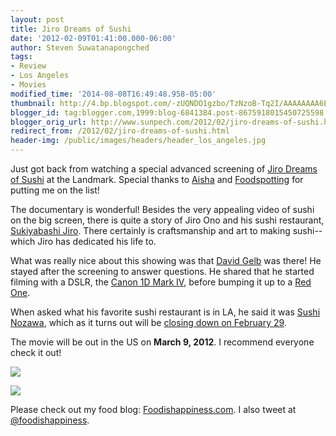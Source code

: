 ```yaml
---
layout: post
title: Jiro Dreams of Sushi
date: '2012-02-09T01:41:00.000-06:00'
author: Steven Suwatanapongched
tags:
- Review
- Los Angeles
- Movies
modified_time: '2014-08-08T16:49:48.958-05:00'
thumbnail: http://4.bp.blogspot.com/-zUQNDO1gzbo/TzNzoB-Tq2I/AAAAAAAA6EA/4C_IOqDeVtU/s600/2012-02-08+at+23-15-52.jpg
blogger_id: tag:blogger.com,1999:blog-6841384.post-8675918015450725598
blogger_orig_url: http://www.sunpech.com/2012/02/jiro-dreams-of-sushi.html
redirect_from: /2012/02/jiro-dreams-of-sushi.html
header-img: /public/images/headers/header_los_angeles.jpg
---
```


Just got back from watching a special advanced screening of <a href="http://www.sushimovie.com/">Jiro Dreams of Sushi</a> at the Landmark. Special thanks to <a href="https://twitter.com/#!/tisaisha">Aisha</a> and <a href="http://www.foodspotting.com/">Foodspotting</a> for putting me on the list!

The documentary is wonderful! Besides the very appealing video of sushi on the big screen, there is quite a story of Jiro Ono and his sushi restaurant, <a href="http://en.wikipedia.org/wiki/Sukiyabashi_Jiro">Sukiyabashi Jiro</a>. There certainly is craftsmanship and art to making sushi-- which Jiro has dedicated his life to.

What was really nice about this showing was that <a href="http://www.imdb.com/name/nm0312173/">David Gelb</a> was there! He stayed after the screening to answer questions. He shared that he started filming with a DSLR, the <a href="http://www.amazon.com/gp/product/B002TG3ZYQ/ref=as_li_ss_tl?ie=UTF8&amp;tag=sunpech-20&amp;linkCode=as2&amp;camp=1789&amp;creative=390957&amp;creativeASIN=B002TG3ZYQ">Canon 1D Mark IV</a>, before bumping it up to a <a href="http://en.wikipedia.org/wiki/Red_Digital_Cinema_Camera_Company">Red One</a>.

When asked what his favorite sushi restaurant is in LA, he said it was <a href="http://www.sushinozawa.com/">Sushi Nozawa</a>, which as it turns out will be <a href="http://eater.com/archives/2012/01/26/las-sushi-nozawa-to-close.php">closing down on February 29</a>.

The movie will be out in the US on <b>March 9, 2012</b>. I recommend everyone check it out!

<a href="http://4.bp.blogspot.com/-zUQNDO1gzbo/TzNzoB-Tq2I/AAAAAAAA6EA/4C_IOqDeVtU/s600/2012-02-08+at+23-15-52.jpg"><img border="0"  src="http://4.bp.blogspot.com/-zUQNDO1gzbo/TzNzoB-Tq2I/AAAAAAAA6EA/4C_IOqDeVtU/s400/2012-02-08+at+23-15-52.jpg"  /></a>

<a href="http://3.bp.blogspot.com/-Cst8etJmzTY/TzNzzMzuVEI/AAAAAAAA6EQ/7lHoXgbHUk4/s600/2012-02-08+at+18-09-50.jpg"><img border="0" src="http://3.bp.blogspot.com/-Cst8etJmzTY/TzNzzMzuVEI/AAAAAAAA6EQ/7lHoXgbHUk4/s400/2012-02-08+at+18-09-50.jpg"  /></a>


Please check out my food blog: <a href="http://www.foodishappiness.com/">Foodishappiness.com</a>. I also tweet at <a href="http://www.twitter.com/foodishappiness">@foodishappiness</a>.
